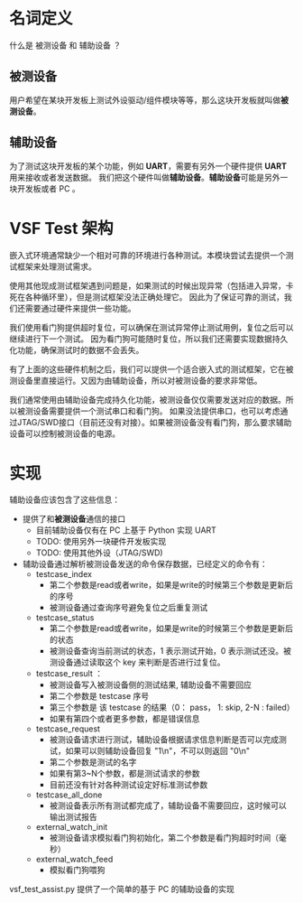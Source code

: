 # 名词定义
什么是 被测设备 和 辅助设备 ？

## 被测设备
用户希望在某块开发板上测试外设驱动/组件模块等等，那么这块开发板就叫做**被测设备**。

## 辅助设备
为了测试这块开发板的某个功能，例如 **UART**，需要有另外一个硬件提供 **UART** 用来接收或者发送数据。
我们把这个硬件叫做**辅助设备**。**辅助设备**可能是另外一块开发板或者 PC 。

# VSF Test 架构
嵌入式环境通常缺少一个相对可靠的环境进行各种测试。本模块尝试去提供一个测试框架来处理测试需求。

使用其他现成测试框架遇到问题是，如果测试的时候出现异常（包括进入异常，卡死在各种循环里），但是测试框架没法正确处理它。
因此为了保证可靠的测试，我们还需要通过硬件来提供一些功能。

我们使用看门狗提供超时复位，可以确保在测试异常停止测试用例，复位之后可以继续进行下一个测试。
因为看门狗可能随时复位，所以我们还需要实现数据持久化功能，确保测试时的数据不会丢失。

有了上面的这些硬件机制之后，我们可以提供一个适合嵌入式的测试框架，它在被测设备里直接运行。又因为由辅助设备，所以对被测设备的要求非常低。

我们通常使用由辅助设备完成持久化功能，被测设备仅仅需要发送对应的数据。所以被测设备需要提供一个测试串口和看门狗。
如果没法提供串口，也可以考虑通过JTAG/SWD接口（目前还没有对接）。如果被测设备没有看门狗，那么要求辅助设备可以控制被测设备的电源。

# 实现

辅助设备应该包含了这些信息：
- 提供了和**被测设备**通信的接口
  - 目前辅助设备仅有在 PC 上基于 Python 实现 UART
  - TODO: 使用另外一块硬件开发板实现
  - TODO: 使用其他外设（JTAG/SWD)
- 辅助设备通过解析被测设备发送的命令保存数据，已经定义的命令有：
  - testcase_index
    - 第二个参数是read或者write，如果是write的时候第三个参数是更新后的序号
    - 被测设备通过查询序号避免复位之后重复测试
  - testcase_status
    - 第二个参数是read或者write，如果是write的时候第三个参数是更新后的状态
    - 被测设备查询当前测试的状态，1 表示测试开始，0 表示测试还没。被测设备通过读取这个 key 来判断是否进行过复位。
  - testcase_result     ：
    - 被测设备写入被测设备侧的测试结果, 辅助设备不需要回应
    - 第二个参数是 testcase 序号
    - 第三个参数是 该 testcase 的结果（0： pass， 1: skip, 2-N : failed）
    - 如果有第四个或者更多参数，都是错误信息
  - testcase_request
    - 被测设备请求进行测试，辅助设备根据请求信息判断是否可以完成测试，如果可以则辅助设备回复 "1\n"，不可以则返回 "0\n"
    - 第二个参数是测试的名字
    - 如果有第3~N个参数，都是测试请求的参数
    - 目前还没有针对各种测试设定好标准测试参数
  - testcase_all_done
    - 被测设备表示所有测试都完成了，辅助设备不需要回应，这时候可以输出测试报告
  - external_watch_init
    - 被测设备请求模拟看门狗初始化，第二个参数是看门狗超时时间（毫秒）
  - external_watch_feed
    - 模拟看门狗喂狗

vsf_test_assist.py 提供了一个简单的基于 PC 的辅助设备的实现